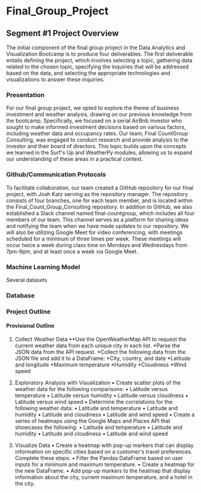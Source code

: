 # Final_Group_Project
## Segment #1 Project Overview
The initial component of the final group project in the Data Analytics and Visualization Bootcamp is to produce four deliverables. The first deliverable entails defining the project, which involves selecting a topic, gathering data related to the chosen topic, specifying the inquiries that will be addressed based on the data, and selecting the appropriate technologies and visualizations to answer these inquiries.
### Presentation
For our final group project, we opted to explore the theme of business investment and weather analysis, drawing on our previous knowledge from the bootcamp. Specifically, we focused on a serial AirBnb investor who sought to make informed investment decisions based on various factors, including weather data and occupancy rates. Our team, Final CountGroup Consulting, was engaged to conduct research and provide analysis to the investor and their board of directors. This topic builds upon the concepts we learned in the Surf's Up and WeatherPy modules, allowing us to expand our understanding of these areas in a practical context.
 
### Github/Communication Protocols
To facilitate collaboration, our team created a GitHub repository for our final project, with Josh Katz serving as the repository manager. The repository consists of four branches, one for each team member, and is located within the Final_Count_Group_Consulting repository.
In addition to GitHub, we also established a Slack channel named final-countgroup, which includes all four members of our team. This channel serves as a platform for sharing ideas and notifying the team when we have made updates to our repository. We will also be utilizing Google Meet for video conferencing, with meetings scheduled for a minimum of three times per week. These meetings will occur twice a week during class time on Mondays and Wednesdays from 7pm-9pm, and at least once a week via Google Meet.

### Machine Learning Model
Several datasets

### Database



### Project Outline
#### Provisional Outline
1.	Collect Weather Data
•*Use the OpenWeatherMap API to request the current weather data from each unique city in each list.
*Parse the JSON data from the API request.
*Collect the following data from the JSON file and add it to a DataFrame:
  *City, country, and date
  *Latitude and longitude
  *Maximum temperature
  *Humidity
  *Cloudiness
  *Wind speed

2.	Exploratory Analysis with Visualization
•	Create scatter plots of the weather data for the following comparisons:
•	Latitude versus temperature
•	Latitude versus humidity
•	Latitude versus cloudiness
•	Latitude versus wind speed
•	Determine the correlations for the following weather data:
•	Latitude and temperature
•	Latitude and humidity
•	Latitude and cloudiness
•	Latitude and wind speed
•	Create a series of heatmaps using the Google Maps and Places API that showcases the following:
•	Latitude and temperature
•	Latitude and humidity
•	Latitude and cloudiness
•	Latitude and wind speed
3.	Visualize Data
•	Create a heatmap with pop-up markers that can display information on specific cities based on a customer's travel preferences. Complete these steps:
•	Filter the Pandas DataFrame based on user inputs for a minimum and maximum temperature.
•	Create a heatmap for the new DataFrame.
•	Add pop-up markers to the heatmap that display information about the city, current maximum temperature, and a hotel in the city.



